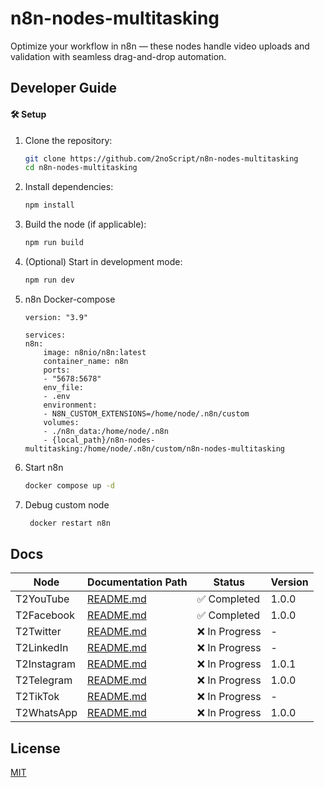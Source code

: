 # n8n-nodes-multitasking

Optimize your workflow in n8n — these nodes handle video uploads and validation with seamless drag-and-drop automation.

## Developer Guide

#### 🛠️ Setup

1. Clone the repository:

   ```bash
   git clone https://github.com/2noScript/n8n-nodes-multitasking
   cd n8n-nodes-multitasking
   ```

2. Install dependencies:

   ```bash
   npm install
   ```

3. Build the node (if applicable):

   ```bash
   npm run build
   ```

4. (Optional) Start in development mode:

   ```bash
   npm run dev
   ```

5. n8n Docker-compose

   ```
   version: "3.9"

   services:
   n8n:
       image: n8nio/n8n:latest
       container_name: n8n
       ports:
       - "5678:5678"
       env_file:
       - .env
       environment:
       - N8N_CUSTOM_EXTENSIONS=/home/node/.n8n/custom
       volumes:
       - ./n8n_data:/home/node/.n8n
       - {local_path}/n8n-nodes-multitasking:/home/node/.n8n/custom/n8n-nodes-multitasking

   ```

6. Start n8n
   ```bash
   docker compose up -d
   ```
7. Debug custom node
   ```bash
    docker restart n8n
   ```

## Docs

| Node        | Documentation Path                       | Status         | Version |
| ----------- | ---------------------------------------- | -------------- | ------- |
| T2YouTube   | [README.md](nodes/T2YouTube/README.md)   | ✅ Completed   | 1.0.0   |
| T2Facebook  | [README.md](nodes/T2Facebook/README.md)  | ✅ Completed   | 1.0.0   |
| T2Twitter   | [README.md](nodes/T2Twitter/README.md)   | ❌ In Progress | -       |
| T2LinkedIn  | [README.md](nodes/T2LinkedIn/README.md)  | ❌ In Progress | -       |
| T2Instagram | [README.md](nodes/T2Instagram/README.md) | ❌ In Progress | 1.0.1   |
| T2Telegram  | [README.md](nodes/T2Telegram/README.md)  | ❌ In Progress | 1.0.0   |
| T2TikTok    | [README.md](nodes/T2TikTok/README.md)    | ❌ In Progress | -       |
| T2WhatsApp  | [README.md](nodes/T2WhatsApp/README.md)  | ❌ In Progress | 1.0.0   |


## License

[MIT](https://github.com/n8n-io/n8n-nodes-starter/blob/master/LICENSE.md)
